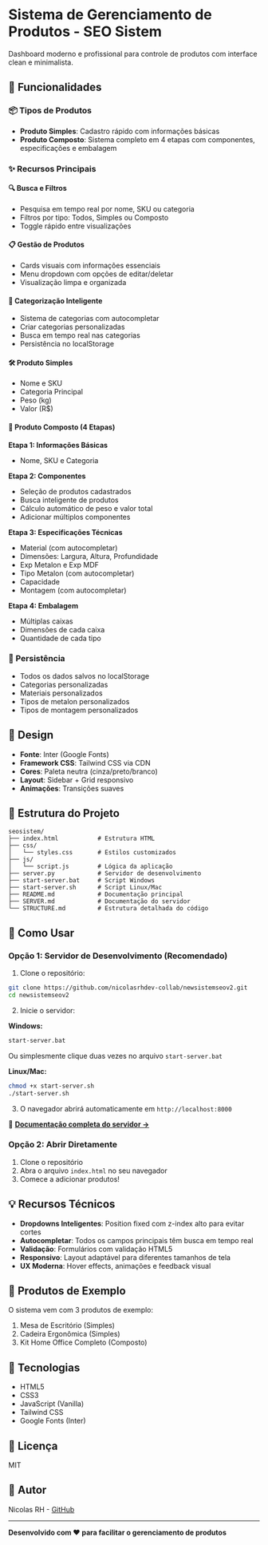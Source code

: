 # Sistema de Gerenciamento de Produtos - SEO Sistem

Dashboard moderno e profissional para controle de produtos com interface clean e minimalista.

## 🚀 Funcionalidades

### 📦 Tipos de Produtos
- **Produto Simples**: Cadastro rápido com informações básicas
- **Produto Composto**: Sistema completo em 4 etapas com componentes, especificações e embalagem

### ✨ Recursos Principais

#### 🔍 Busca e Filtros
- Pesquisa em tempo real por nome, SKU ou categoria
- Filtros por tipo: Todos, Simples ou Composto
- Toggle rápido entre visualizações

#### 📋 Gestão de Produtos
- Cards visuais com informações essenciais
- Menu dropdown com opções de editar/deletar
- Visualização limpa e organizada

#### 🎨 Categorização Inteligente
- Sistema de categorias com autocompletar
- Criar categorias personalizadas
- Busca em tempo real nas categorias
- Persistência no localStorage

#### 🛠️ Produto Simples
- Nome e SKU
- Categoria Principal
- Peso (kg)
- Valor (R$)

#### 🔧 Produto Composto (4 Etapas)

**Etapa 1: Informações Básicas**
- Nome, SKU e Categoria

**Etapa 2: Componentes**
- Seleção de produtos cadastrados
- Busca inteligente de produtos
- Cálculo automático de peso e valor total
- Adicionar múltiplos componentes

**Etapa 3: Especificações Técnicas**
- Material (com autocompletar)
- Dimensões: Largura, Altura, Profundidade
- Exp Metalon e Exp MDF
- Tipo Metalon (com autocompletar)
- Capacidade
- Montagem (com autocompletar)

**Etapa 4: Embalagem**
- Múltiplas caixas
- Dimensões de cada caixa
- Quantidade de cada tipo

### 💾 Persistência
- Todos os dados salvos no localStorage
- Categorias personalizadas
- Materiais personalizados
- Tipos de metalon personalizados
- Tipos de montagem personalizados

## 🎨 Design

- **Fonte**: Inter (Google Fonts)
- **Framework CSS**: Tailwind CSS via CDN
- **Cores**: Paleta neutra (cinza/preto/branco)
- **Layout**: Sidebar + Grid responsivo
- **Animações**: Transições suaves

## 📁 Estrutura do Projeto

```
seosistem/
├── index.html           # Estrutura HTML
├── css/
│   └── styles.css       # Estilos customizados
├── js/
│   └── script.js        # Lógica da aplicação
├── server.py            # Servidor de desenvolvimento
├── start-server.bat     # Script Windows
├── start-server.sh      # Script Linux/Mac
├── README.md            # Documentação principal
├── SERVER.md            # Documentação do servidor
└── STRUCTURE.md         # Estrutura detalhada do código
```

## 🚀 Como Usar

### Opção 1: Servidor de Desenvolvimento (Recomendado)

1. Clone o repositório:
```bash
git clone https://github.com/nicolasrhdev-collab/newsistemseov2.git
cd newsistemseov2
```

2. Inicie o servidor:

**Windows:**
```bash
start-server.bat
```
Ou simplesmente clique duas vezes no arquivo `start-server.bat`

**Linux/Mac:**
```bash
chmod +x start-server.sh
./start-server.sh
```

3. O navegador abrirá automaticamente em `http://localhost:8000`

📖 **[Documentação completa do servidor →](SERVER.md)**

### Opção 2: Abrir Diretamente

1. Clone o repositório
2. Abra o arquivo `index.html` no seu navegador
3. Comece a adicionar produtos!

## 💡 Recursos Técnicos

- **Dropdowns Inteligentes**: Position fixed com z-index alto para evitar cortes
- **Autocompletar**: Todos os campos principais têm busca em tempo real
- **Validação**: Formulários com validação HTML5
- **Responsivo**: Layout adaptável para diferentes tamanhos de tela
- **UX Moderna**: Hover effects, animações e feedback visual

## 🎯 Produtos de Exemplo

O sistema vem com 3 produtos de exemplo:
1. Mesa de Escritório (Simples)
2. Cadeira Ergonômica (Simples)
3. Kit Home Office Completo (Composto)

## 🔧 Tecnologias

- HTML5
- CSS3
- JavaScript (Vanilla)
- Tailwind CSS
- Google Fonts (Inter)

## 📝 Licença

MIT

## 👤 Autor

Nicolas RH - [GitHub](https://github.com/nicolasrhdev-collab)

---

**Desenvolvido com ❤️ para facilitar o gerenciamento de produtos**

